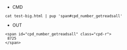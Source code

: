 - CMD

```
cat test-big.html | pup 'span#cpd_number_getreadsall'
```


- OUT

```
<span id="cpd_number_getreadsall" class="cpd-r">
 8725
</span>
```
